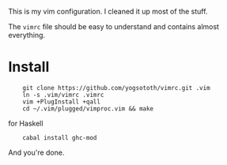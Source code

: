 This is my vim configuration. I cleaned it up most of the stuff.

The `vimrc` file should be easy to understand and contains almost everything.

# Install

        git clone https://github.com/yogsototh/vimrc.git .vim
        ln -s .vim/vimrc .vimrc
        vim +PlugInstall +qall
        cd ~/.vim/plugged/vimproc.vim && make

for Haskell

        cabal install ghc-mod

And you're done.
